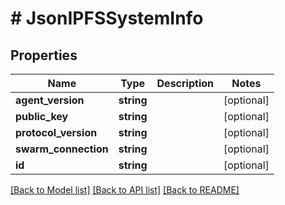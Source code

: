 # # JsonIPFSSystemInfo

## Properties

Name | Type | Description | Notes
------------ | ------------- | ------------- | -------------
**agent_version** | **string** |  | [optional]
**public_key** | **string** |  | [optional]
**protocol_version** | **string** |  | [optional]
**swarm_connection** | **string** |  | [optional]
**id** | **string** |  | [optional]

[[Back to Model list]](../../README.md#models) [[Back to API list]](../../README.md#endpoints) [[Back to README]](../../README.md)
